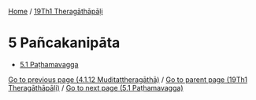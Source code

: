 
[Home](/) / [19Th1 Theragāthāpāḷi](../19Th1.md)

# 5 Pañcakanipāta

* [5.1 Paṭhamavagga](5/5.1.md)

[Go to previous page (4.1.12 Muditattheragāthā)](4/4.1/4.1.12.md) / [Go to parent page (19Th1 Theragāthāpāḷi)](0.md) / [Go to next page (5.1 Paṭhamavagga)](5/5.1.md)


